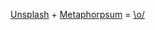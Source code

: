 [Unsplash](http://unsplash.com) + [Metaphorpsum](http://metaphorpsum.com) = [\o/](http://unsplashed-metaphor.herokuapp.com/)
